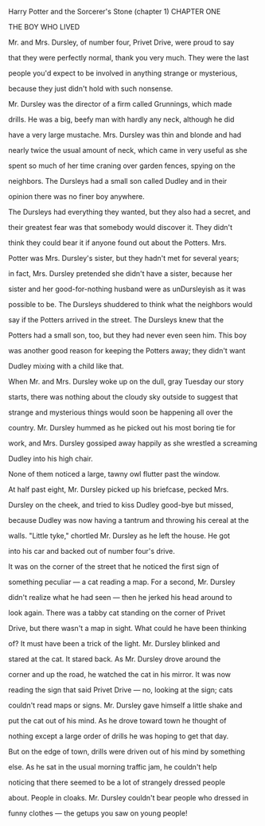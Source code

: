 Harry Potter and the Sorcerer's Stone (chapter 1)
CHAPTER ONE


 THE BOY WHO LIVED


 Mr.
 and Mrs.
 Dursley, of number four, Privet Drive, were proud to say

 that they were perfectly normal, thank you very much.
 They were the last

 people you'd expect to be involved in anything strange or mysterious,

because they just didn't hold with such nonsense.


 Mr.
 Dursley was the director of a firm called Grunnings, which made

 drills.
 He was a big, beefy man with hardly any neck, although he did

 have a very large mustache.
 Mrs.
 Dursley was thin and blonde and had

 nearly twice the usual amount of neck, which came in very useful as she

 spent so much of her time craning over garden fences, spying on the

 neighbors.
 The Dursleys had a small son called Dudley and in their

 opinion there was no finer boy anywhere.


 The Dursleys had everything they wanted, but they also had a secret, and

 their greatest fear was that somebody would discover it.
 They didn't

 think they could bear it if anyone found out about the Potters.
 Mrs.

 Potter was Mrs.
 Dursley's sister, but they hadn't met for several years;

 in fact, Mrs.
 Dursley pretended she didn't have a sister, because her

 sister and her good-for-nothing husband were as unDursleyish as it was

 possible to be.
 The Dursleys shuddered to think what the neighbors would

 say if the Potters arrived in the street.
 The Dursleys knew that the

 Potters had a small son, too, but they had never even seen him.
 This boy

 was another good reason for keeping the Potters away;
 they didn't want

 Dudley mixing with a child like that.


 When Mr.
 and Mrs.
 Dursley woke up on the dull, gray Tuesday our story

 starts, there was nothing about the cloudy sky outside to suggest that

 strange and mysterious things would soon be happening all over the

 country.
 Mr.
 Dursley hummed as he picked out his most boring tie for

 work, and Mrs.
 Dursley gossiped away happily as she wrestled a screaming

 Dudley into his high chair.


 None of them noticed a large, tawny owl flutter past the window.


 At half past eight, Mr.
 Dursley picked up his briefcase, pecked Mrs.

 Dursley on the cheek, and tried to kiss Dudley good-bye but missed,

because Dudley was now having a tantrum and throwing his cereal at the

 walls.
  "Little tyke," chortled Mr.
 Dursley as he left the house.
 He got

 into his car and backed out of number four's drive.


 It was on the corner of the street that he noticed the first sign of

 something peculiar — a cat reading a map.
 For a second, Mr.
 Dursley

 didn't realize what he had seen — then he jerked his head around to

 look again.
 There was a tabby cat standing on the corner of Privet

 Drive, but there wasn't a map in sight.
 What could he have been thinking

 of?
 It must have been a trick of the light.
 Mr.
 Dursley blinked and

 stared at the cat.
 It stared back.
 As Mr.
 Dursley drove around the

 corner and up the road, he watched the cat in his mirror.
 It was now

 reading the sign that said Privet Drive — no, looking at the sign;
 cats

 couldn't read maps or signs.
 Mr.
 Dursley gave himself a little shake and

 put the cat out of his mind.
 As he drove toward town he thought of

 nothing except a large order of drills he was hoping to get that day.


 But on the edge of town, drills were driven out of his mind by something

 else.
 As he sat in the usual morning traffic jam, he couldn't help

 noticing that there seemed to be a lot of strangely dressed people

 about.
 People in cloaks.
 Mr.
 Dursley couldn't bear people who dressed in

 funny clothes — the getups you saw on young people! 